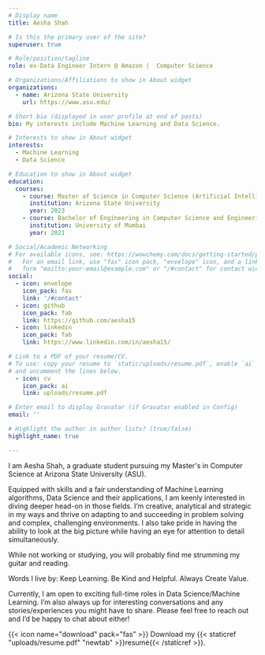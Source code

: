 ```yaml
---
# Display name
title: Aesha Shah

# Is this the primary user of the site?
superuser: true

# Role/position/tagline
role: ex-Data Engineer Intern @ Amazon |  Computer Science

# Organizations/Affiliations to show in About widget
organizations:
  - name: Arizona State University
    url: https://www.asu.edu/

# Short bio (displayed in user profile at end of posts)
bio: My interests include Machine Learning and Data Science.

# Interests to show in About widget
interests:
  - Machine Learning
  - Data Science

# Education to show in About widget
education:
  courses:
    - course: Master of Science in Computer Science (Artificial Intelligence)
      institution: Arizona State University
      year: 2023
    - course: Bachelor of Engineering in Computer Science and Engineering
      institution: University of Mumbai
      year: 2021

# Social/Academic Networking
# For available icons, see: https://wowchemy.com/docs/getting-started/page-builder/#icons
#   For an email link, use "fas" icon pack, "envelope" icon, and a link in the
#   form "mailto:your-email@example.com" or "/#contact" for contact widget.
social:
  - icon: envelope
    icon_pack: fas
    link: '/#contact'
  - icon: github
    icon_pack: fab
    link: https://github.com/aesha15
  - icon: linkedin
    icon_pack: fab
    link: https://www.linkedin.com/in/aesha15/

# Link to a PDF of your resume/CV.
# To use: copy your resume to `static/uploads/resume.pdf`, enable `ai` icons in `params.toml`,
# and uncomment the lines below.
  - icon: cv
    icon_pack: ai
    link: uploads/resume.pdf

# Enter email to display Gravatar (if Gravatar enabled in Config)
email: ''

# Highlight the author in author lists? (true/false)
highlight_name: true

---
```




I am Aesha Shah, a graduate student pursuing my Master's in Computer Science at Arizona State University (ASU).

Equipped with skills and a fair understanding of Machine Learning algorithms, Data Science and their applications, I am keenly interested in diving deeper head-on in those fields. I’m creative, analytical and strategic in my ways and thrive on adapting to and succeeding in problem solving and complex, challenging environments. I also take pride in having the ability to look at the big picture while having an eye for attention to detail simultaneously.

While not working or studying, you will probably find me strumming my guitar and reading.

Words I live by: Keep Learning. Be Kind and Helpful. Always Create Value.

Currently, I am open to exciting full-time roles in Data Science/Machine Learning. I’m also always up for interesting conversations and any stories/experiences you might have to share. Please feel free to reach out and I’d be happy to chat about either!





{{< icon name="download" pack="fas" >}} Download my {{< staticref "uploads/resume.pdf" "newtab" >}}resumé{{< /staticref >}}.
